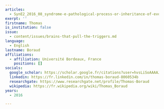 ```yaml
---
articles:
  - SynE2_2016_08_syndrome-e-pathological-process-or-inheritance-of-evolution
exerpt: ''
firstname: Thomas
is_institution: false
issue:
  - content/issues/brains-that-pull-the-triggers.md
language:
  - English
lastname: Boraud
affiliations:
  - affiliation: Université Bordeaux, France
    positions: []
socials:
  google_scholar: https://scholar.google.fr/citations?user=hvsLiSoAAAAJ&hl=fr
  linkedin: https://fr.linkedin.com/in/thomas-boraud-8060534b
  researchgate: https://www.researchgate.net/profile/Thomas-Boraud
  wikipedia: https://fr.wikipedia.org/wiki/Thomas_Boraud
years:
  - 2016

---
```

